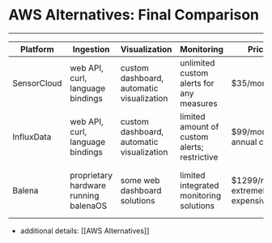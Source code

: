 # AWS Alternatives: Final Comparison 
---

| Platform | Ingestion | Visualization | Monitoring | Pricing | Result | 
| --- 	   | --- 	   | --- 		   | --- 		| --- 	  | ---    |
| SensorCloud | web API, curl, language bindings | custom dashboard, automatic visualization | unlimited custom alerts for any measures | $35/month | **viable candidate**
| InfluxData | web API, curl, language bindings | custom dashboard, automatic visualization | limited amount of custom alerts; restrictive | $99/month+; annual contract | **too costly for the product**
| Balena | proprietary hardware running balenaOS | some web dashboard solutions | limited integrated monitoring solutions | $1299/month+; extremely expensive | **not viable; insufficient compatibility and high costs**

- additional details: [[AWS Alternatives]]
